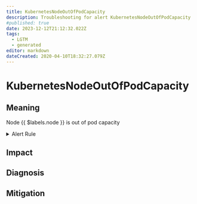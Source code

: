 ```yaml
---
title: KubernetesNodeOutOfPodCapacity
description: Troubleshooting for alert KubernetesNodeOutOfPodCapacity
#published: true
date: 2023-12-12T21:12:32.022Z
tags: 
  - LGTM
  - generated
editor: markdown
dateCreated: 2020-04-10T18:32:27.079Z
---
```


# KubernetesNodeOutOfPodCapacity

## Meaning
[//]: # "Short paragraph that explains what the alert means"
Node {{ $labels.node }} is out of pod capacity

<details>
  <summary>Alert Rule</summary>

{{% rule "kubernetes/kubestate-exporter.yml" "KubernetesNodeOutOfPodCapacity" %}}

<!-- Rule when generated

```yaml
alert: KubernetesNodeOutOfPodCapacity
expr: sum by (node) ((kube_pod_status_phase{phase="Running"} == 1) + on(uid, instance) group_left(node) (0 * kube_pod_info{pod_template_hash=""})) / sum by (node) (kube_node_status_allocatable{resource="pods"}) * 100 > 90
for: 2m
labels:
    severity: warning
annotations:
    summary: Kubernetes Node out of pod capacity (instance {{ $labels.instance }})
    description: |-
        Node {{ $labels.node }} is out of pod capacity
          VALUE = {{ $value }}
          LABELS = {{ $labels }}
    runbook: https://github.com/srerun/prometheus-alerts/blob/main/content/runbooks/kubestate-exporter/KubernetesNodeOutOfPodCapacity.md

```

-->

</details>


## Impact
[//]: # "What could / will happen if the alert is not addressed"



## Diagnosis
[//]: # "Steps to take to identify the cause of the problem"



## Mitigation
[//]: # "The steps necessary to resolve the alert"
